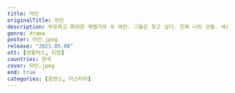 ```yaml
---
title: 마인
originalTitle: 마인
description: 부유하고 화려한 재벌가의 두 여인. 그들은 찾고 싶다. 진짜 나의 것을. 세상의 편견에서 벗어나 자유롭게 비상하고 싶다. 강인한 날개를 펼치며, 그들은 진정한 삶을 찾을 수 있을까.
genre: drama
poster: 마인.jpeg
release: "2021.05.08"
ott: [넷플릭스, 티빙]
countries: 한국
cover: 마인.jpeg
end: true
categories: [로맨스, 미스터리]
---
```

